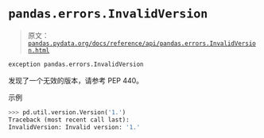 # `pandas.errors.InvalidVersion`

> 原文：[`pandas.pydata.org/docs/reference/api/pandas.errors.InvalidVersion.html`](https://pandas.pydata.org/docs/reference/api/pandas.errors.InvalidVersion.html)

```py
exception pandas.errors.InvalidVersion
```

发现了一个无效的版本，请参考 PEP 440。

示例

```py
>>> pd.util.version.Version('1.')
Traceback (most recent call last):
InvalidVersion: Invalid version: '1.' 
```

